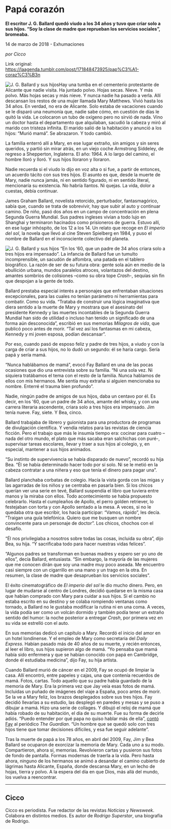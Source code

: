 # Papá corazón

**El escritor J. G. Ballard quedó viudo a los 34 años y tuvo que criar solo a sus hijos. “Soy la clase de madre que reprueban los servicios sociales”, bromeaba.**

14 de marzo de 2018 - Exhumaciones

_por Cicco_

Link original: https://laagenda.tumblr.com/post/171848473925/pap%C3%A1-coraz%C3%B3n

![J. G. Ballard y sus hijos](https://64.media.tumblr.com/594c6113cb909fa248e04e53591a7169/tumblr_inline_pk0o1dEJIc1t6q87u_500.jpg)Hay una tumba en el cementerio protestante de Alicante que nadie visita. Ha juntado polvo. Hojas secas. Nieve. Y más polvo. Más hojas secas y más nieve. Y nunca nadie ha pasado a verla. Allí descansan los restos de una mujer llamada Mary Matthews. Vivió hasta los 34 años. En verdad, no era de Alicante. Solo estaba de vacaciones cuando se le disparó una neumonía que, nadie sabe cómo, en cuestión de días le quitó la vida. Le colocaron un tubo de oxígeno pero no sirvió de nada. Vino un doctor hasta el departamento que alquilaban, sacudió la cabeza y miró al marido con tristeza infinita. El marido salió de la habitación y anunció a los hijos: “Murió mamá”. Se abrazaron. Y todo cambió.

La familia enterró allí a Mary, en ese lugar extraño, sin amigos y sin seres queridos, y partió sin mirar atrás, en un viejo coche Armstrong Siddeley, de regreso a Shepperton, Inglaterra. El año: 1964. A lo largo del camino, el hombre lloró y lloró. Y sus hijos lloraron y lloraron.

Nadie recuerda si el viudo lo dijo en voz alta o si fue, a partir de entonces, un acuerdo tácito con sus tres hijos. El asunto es que, desde la muerte de Mary, nadie nunca jamás, ni en sentido figurado, ni en sentido literal, mencionaría su existencia. No habría llantos. Ni quejas. La vida, dolor a cuestas, debía continuar.

James Graham Ballard, novelista retorcido, perturbador, fantasmagórico, sabía que, cuando se trata de sobrevivir, hay que subir al auto y continuar camino. De niño, pasó dos años en un campo de concentración en plena Segunda Guerra Mundial. Sus padres ingleses vivían a todo lujo en Shanghai y terminaron hacinados como prisioneros de guerra. Estuvo allí, en ese lugar inhóspito, de los 12 a los 14. Un relato que recoge en *El imperio del sol*, la novela que llevó al cine Steven Spielberg en 1984, y puso el nombre de Ballard en el inconsciente colectivo del planeta.

![J. G. Ballard y sus hijos](https://64.media.tumblr.com/594c6113cb909fa248e04e53591a7169/tumblr_inline_pk0o1dEJIc1t6q87u_500.jpg) “En los ‘60, que un padre de 34 años criara solo a tres hijos era impensado”. La infancia de Ballard fue un tumulto incomprensible, un sacudón de alfombra, una patada en el tablero biográfico. La razón de ser de su futura obra: gente sola aún en medio de la ebullición urbana, mundos paralelos atroces, volantazos del destino, amantes sombríos de colisiones –como su obra tope *Crash*-, sequías sin fin que despojan a la gente de todo.

Ballard prestaba especial interés a personajes que enfrentaban situaciones excepcionales, para las cuales no tenían parámetro ni herramientas para combatir. Como su vida. “Trataba de construir una lógica imaginativa que diera sentido a la muerte de Mary y mostrara que el asesinato del presidente Kennedy y las muertes incontables de la Segunda Guerra Mundial han sido de utilidad o incluso han tenido un significado de una forma aún desconocida”, escribió en sus memorias *Milagros de vida*, que publicó poco antes de morir. “Tal vez así los fantasmas en mi cabeza, Kennedy y mi joven esposa, podían descansar”.

Por eso, cuando pasó de esposo feliz y padre de tres hijos, a viudo y con la carga de criar a sus hijos, no lo dudó un segundo: él se haría cargo. Sería papá y sería mamá.

“Nunca hablábamos de mamá”, evocó Fay Ballard en una de las pocas ocasiones que dio una entrevista sobre su familia. “Ni una sola vez. Ni siquiera tratábamos el tema con el resto de la familia. Nunca hablamos de ellos con mis hermanos. Me sentía muy extraña si alguien mencionaba su nombre. Enterré el trauma bien profundo”.

Nadie, ningún padre de amigos de sus hijos, daba un centavo por él. Es decir, en los '60, que un padre de 34 años, amante del whisky, y con una carrera literaria ascendente, criara solo a tres hijos era impensado. Jim tenía nueve. Fay, siete. Y Bea, cinco.

Ballard trabajaba de librero y guionista para una productora de programas de divulgación científica. Y vendía relatos para las revistas de ciencia ficción. Pero el trabajo que más le insumía tiempo era: cocinar para cuatro –nada del otro mundo, el plato que más sacaba eran salchichas con puré-, supervisar tareas escolares, llevar y traer a sus hijos al colegio, y, en especial, mantener a sus hijos animados.

“Su instinto de supervivencia se había disparado de nuevo”, recordó su hija Bea. “Él se había determinado hacer todo por sí solo. Ni se le metió en la cabeza contratar a una niñera y eso que tenía el dinero para pagar una”.

Ballard planchaba corbatas de colegio. Hacía la vista gorda con las migas y las agarradas de los niños y se centraba en pasarla bien. Si los chicos querían ver una serie en tevé, Ballard suspendía el libro que tuviera entre manos y la miraba con ellos. Todo acontecimiento se había propuesto celebrarlo. Hasta el cumpleaños de Apollo, el perro golden retriever, lo festejaban con torta y con Apollo sentado a la mesa. A veces, si no le quedaba otra que escribir, los hacía participar: “Vamos, rápido”, les decía. “Traigan una guía telefónica. Quiero que me busquen un nombre convincente para un personaje de doctor”. Los chicos, chochos con el desafío.

“Él nos privilegiaba a nosotros sobre todas las cosas, incluida su obra”, dijo Bea, su hija. “Y sacrificaba todo para hacer nuestras vidas felices”.

“Algunos padres se transforman en buenas madres y espero ser yo uno de ellos”, decía Ballard, entusiasta. “Sin embargo, la mayoría de las mujeres que me conocen dirán que soy una madre muy poco aseada. Me encuentro casi siempre con un cigarrillo en una mano y un trago en la otra. En resumen, la clase de madre que desaprueban los servicios sociales”.

El éxito cinematográfico de *El imperio del sol* le dio mucho dinero. Pero, en lugar de mudarse al centro de Londres, decidió quedarse en la misma casa que habían comprado con Mary para cuidar a sus hijos. Si el cambio no estaba escrito en su destino y se colaba rompiendo ventanas como tornado, a Ballard no le gustaba modificar la rutina ni en una coma. A veces, la vida podía ser como un volcán dormido y también podía tener un extraño sentido del humor: la noche posterior a entregar *Crash*, por primera vez en su vida se estrelló con el auto.

En sus memorias dedicó un capítulo a Mary. Recordó el inicio del amor en un hotel londinense. Y el empleo de Mary como secretaria del *Daily Express*. Habían pasado más de 40 años de su muerte, y recién entonces, al leer el libro, sus hijos supieron algo de mamá. “Yo pensaba que mamá había sido enfermera y que se habían conocido con papá en Cambridge, donde él estudiaba medicina”, dijo Fay, su hija artista.

Cuando Ballard murió de cáncer en el 2009, Fay se ocupó de limpiar la casa. Allí encontró, entre papeles y cajas, una que contenía recuerdos de mamá. Fotos, cartas. Todo aquello que su padre había guardado de la memoria de Mary. Era la primera vez que Jay veía esas fotos de mamá. Incluidas un puñado de imágenes del viaje a España, poco antes de morir. Se la ve a Mary feliz, los brazos desplegados sobre sus tres hijos. Fay decidió llevarlas a su estudio, las desplegó en paredes y mesas y se puso a dibujar a mamá. Hizo una serie de collages. Y dibujó el reloj de mamá que había robado de su habitación, el día de su muerte. Fue su forma de decirle adiós. “Puedo entender por qué papa no quiso hablar más de ella”, [contó Fay](https://www.theguardian.com/lifeandstyle/2014/jun/20/jg-ballard-daughter-mother-couldnt-mention) al periódico *The Guardian*. “Un hombre que se quedó solo con tres hijos tiene que tomar decisiones difíciles, y esa fue seguir adelante”.

Tras la muerte de papá a los 78 años, en abril del 2009, Fay, Jim y Bea Ballard se ocuparon de exorcizar la memoria de Mary. Cada uno a su modo. Compartieron, ahora sí, memorias. Revolvieron cartas y pusieron sus fotos de fondo de pantalla. Formas modernas de traerla a la vida. Pero hasta ahora, ninguno de los hermanos se animó a desandar el camino cubierto de lágrimas hasta Alicante, España, donde descansa Mary, en un lecho de hojas, tierra y polvo. A la espera del día en que Dios, más allá del mundo, los vuelva a reencontrar. 

  




---

 Cicco
------

 Cicco es periodista. Fue redactor de las revistas *Noticias* y *Newsweek*. Colabora en distintos medios. Es autor de *Rodrigo Superstar*, una biografía de Rodrigo. 

